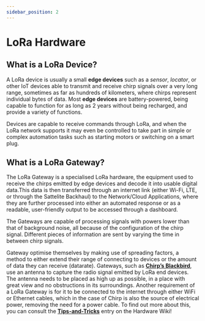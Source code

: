 ```yaml
---
sidebar_position: 2
---
```


# LoRa Hardware

## What is a LoRa Device?

A LoRa device is usually a small **edge devices** such as a *sensor*, *locator*, or other IoT devices able to transmit and receive chirp signals over a very long range, sometimes as far as hundreds of kilometers, where chirps represent individual bytes of data. Most **edge devices** are battery-powered, being capable to function for as long as 2 years without being recharged, and provide a variety of functions.

Devices are capable to receive commands through LoRa, and when the LoRa network supports it may even be controlled to take part in simple or complex automation tasks such as starting motors or switching on a smart plug.


## What is a LoRa Gateway?

The LoRa Gateway is a specialised LoRa hardware, the equipment used to receive the chirps emitted by edge devices and decode it into usable digital data.This data is then transferred through an internet link (either Wi-Fi, LTE, or through the Sattelite Backhaul) to the Network/Cloud Applications, where they are further processed into either an automated response or as a readable, user-friendly output to be accessed through a dashboard. 

 The Gateways are capable of processing signals with powers lower than that of background noise, all because of the configuration of the chirp signal. Different pieces of information are sent by varying the time in between chirp signals.

Gateway optimise themselves by making use of spreading factors, a method to either extend their range of connecting to devices or the amount of data they can receive (datarate). 
Gateways, such as **[Chirp’s Blackbird](docs/Hardware/Blackbird.md)**, use an antenna to capture the radio signal emitted by LoRa end devices. The antenna needs to be placed as high up as possible, in a place with great view and no obstructions in its surroundings. Another requirement of a LoRa Gateway is for it to be connected to the internet through either WiFi or Ethernet cables, which in the case of Chirp is also the source of electrical power, removing the need for a power cable. To find out more about this, you can consult the  **[Tips-and-Tricks](docs/Hardware/Tips-and-tricks.md)** entry on the Hardware Wiki! 




